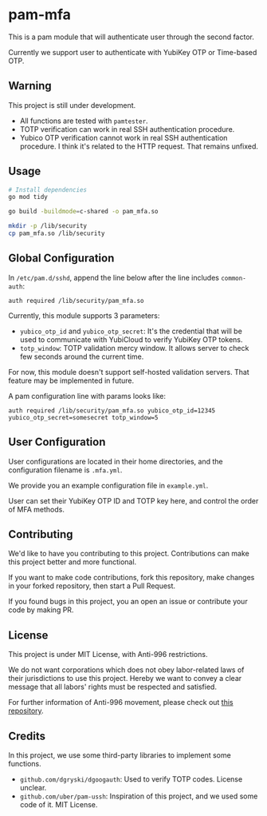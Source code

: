 # pam-mfa

This is a pam module that will authenticate user through the second factor.

Currently we support user to authenticate with YubiKey OTP or Time-based OTP.

## Warning

This project is still under development.

- All functions are tested with `pamtester`.
- TOTP verification can work in real SSH authentication procedure.
- Yubico OTP verification cannot work in real SSH authentication procedure.
  I think it's related to the HTTP request.
  That remains unfixed.

## Usage

```bash
# Install dependencies
go mod tidy

go build -buildmode=c-shared -o pam_mfa.so

mkdir -p /lib/security
cp pam_mfa.so /lib/security
```

## Global Configuration

In `/etc/pam.d/sshd`, append the line below after the line includes `common-auth`:

```
auth required /lib/security/pam_mfa.so
```

Currently, this module supports 3 parameters:

- `yubico_otp_id` and `yubico_otp_secret`: It's the credential that will be used to communicate with YubiCloud to verify YubiKey OTP tokens.
- `totp_window`: TOTP validation mercy window. It allows server to check few seconds around the current time.

For now, this module doesn't support self-hosted validation servers. That feature may be implemented in future.
 
A pam configuration line with params looks like:

```
auth required /lib/security/pam_mfa.so yubico_otp_id=12345 yubico_otp_secret=somesecret totp_window=5
```

## User Configuration

User configurations are located in their home directories, and the configuration filename is `.mfa.yml`.

We provide you an example configuration file in `example.yml`.

User can set their YubiKey OTP ID and TOTP key here, and control the order of MFA methods.

## Contributing

We'd like to have you contributing to this project. Contributions can make this project better and more functional.

If you want to make code contributions, fork this repository, make changes in your forked repository, then start a Pull Request.

If you found bugs in this project, you an open an issue or contribute your code by making PR.

## License

This project is under MIT License, with Anti-996 restrictions.

We do not want corporations which does not obey labor-related laws of their jurisdictions to use this project. 
Hereby we want to convey a clear message that all labors' rights must be respected and satisfied.

For further information of Anti-996 movement, please check out [this repository](https://github.com/996icu/996.ICU). 

## Credits

In this project, we use some third-party libraries to implement some functions.

- `github.com/dgryski/dgoogauth`: Used to verify TOTP codes. License unclear.
- `github.com/uber/pam-ussh`: Inspiration of this project, and we used some code of it. MIT License.

